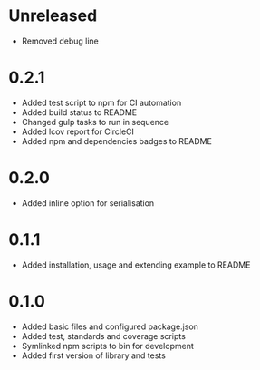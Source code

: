 # Unreleased

- Removed debug line

# 0.2.1

- Added test script to npm for CI automation
- Added build status to README
- Changed gulp tasks to run in sequence
- Added lcov report for CircleCI
- Added npm and dependencies badges to README

# 0.2.0

- Added inline option for serialisation

# 0.1.1

- Added installation, usage and extending example to README

# 0.1.0

- Added basic files and configured package.json
- Added test, standards and coverage scripts
- Symlinked npm scripts to bin for development
- Added first version of library and tests
